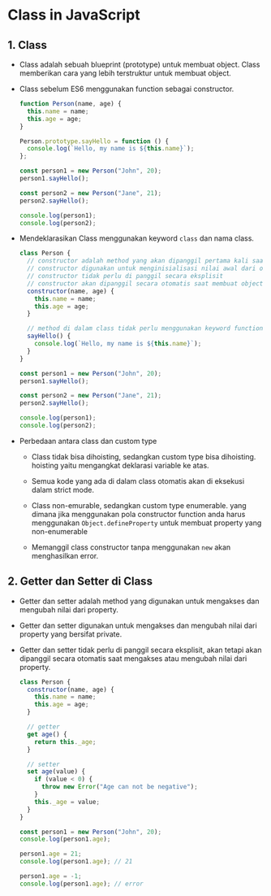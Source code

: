 # Class in JavaScript

## 1. Class

- Class adalah sebuah blueprint (prototype) untuk membuat object. Class memberikan cara yang lebih terstruktur untuk membuat object.

- Class sebelum ES6 menggunakan function sebagai constructor.

  ```javascript
  function Person(name, age) {
    this.name = name;
    this.age = age;
  }

  Person.prototype.sayHello = function () {
    console.log(`Hello, my name is ${this.name}`);
  };

  const person1 = new Person("John", 20);
  person1.sayHello();

  const person2 = new Person("Jane", 21);
  person2.sayHello();

  console.log(person1);
  console.log(person2);
  ```

- Mendeklarasikan Class menggunakan keyword `class` dan nama class.

  ```javascript
  class Person {
    // constructor adalah method yang akan dipanggil pertama kali saat membuat object dari class.
    // constructor digunakan untuk menginisialisasi nilai awal dari object.
    // constructor tidak perlu di panggil secara eksplisit
    // constructor akan dipanggil secara otomatis saat membuat object dari class.
    constructor(name, age) {
      this.name = name;
      this.age = age;
    }

    // method di dalam class tidak perlu menggunakan keyword function
    sayHello() {
      console.log(`Hello, my name is ${this.name}`);
    }
  }

  const person1 = new Person("John", 20);
  person1.sayHello();

  const person2 = new Person("Jane", 21);
  person2.sayHello();

  console.log(person1);
  console.log(person2);
  ```

- Perbedaan antara class dan custom type

  - Class tidak bisa dihoisting, sedangkan custom type bisa dihoisting. hoisting yaitu mengangkat deklarasi variable ke atas.

  - Semua kode yang ada di dalam class otomatis akan di eksekusi dalam strict mode.

  - Class non-emurable, sedangkan custom type enumerable. yang dimana jika menggunakan pola constructor function anda harus menggunakan `Object.defineProperty` untuk membuat property yang non-enumerable

  - Memanggil class constructor tanpa menggunakan `new` akan menghasilkan error.

## 2. Getter dan Setter di Class

- Getter dan setter adalah method yang digunakan untuk mengakses dan mengubah nilai dari property.

- Getter dan setter digunakan untuk mengakses dan mengubah nilai dari property yang bersifat private.

- Getter dan setter tidak perlu di panggil secara eksplisit, akan tetapi akan dipanggil secara otomatis saat mengakses atau mengubah nilai dari property.

  ```javascript
  class Person {
    constructor(name, age) {
      this.name = name;
      this.age = age;
    }

    // getter
    get age() {
      return this._age;
    }

    // setter
    set age(value) {
      if (value < 0) {
        throw new Error("Age can not be negative");
      }
      this._age = value;
    }
  }

  const person1 = new Person("John", 20);
  console.log(person1.age);

  person1.age = 21;
  console.log(person1.age); // 21

  person1.age = -1;
  console.log(person1.age); // error
  ```
